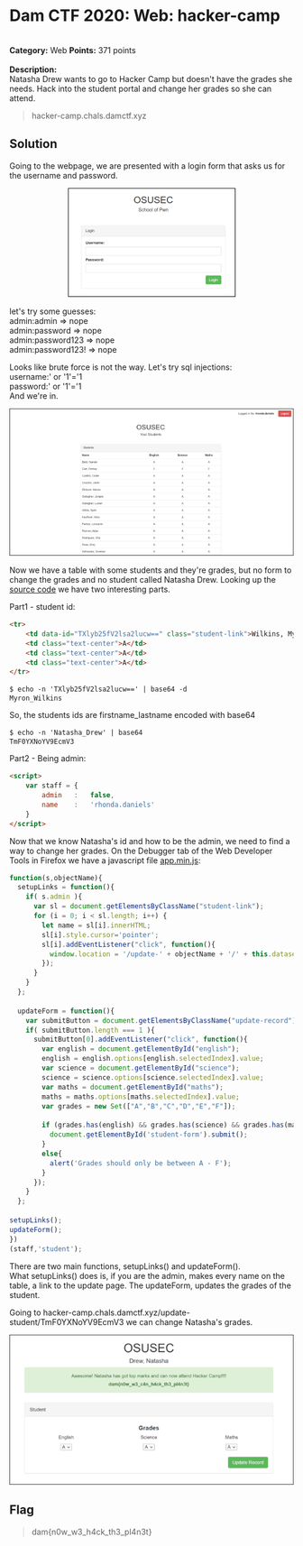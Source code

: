 # Dam CTF 2020: Web: hacker-camp
</br>**Category:** Web **Points:** 371 points
</br></br>
**Description:**</br>
Natasha Drew wants to go to Hacker Camp but doesn't have the grades she needs. Hack into the student portal and change her grades so she can attend.
> hacker-camp.chals.damctf.xyz

## Solution
Going to the webpage, we are presented with a login form that asks us for the username and password.
<p align=center><img src='login.png'></p>

let's try some guesses:</br>
admin:admin => nope</br>
admin:password => nope</br>
admin:password123 => nope</br>
admin:password123! => nope</br>

Looks like brute force is not the way. Let's try sql injections:</br>
username:' or '1'='1</br>
password:' or '1'='1</br>
And we're in.

<p align=center><img src='table_grades.png'></p>

Now we have a table with some students and they're grades, but no form to change the grades and no student called Natasha Drew. Looking up the [source code](dashboard.html) we have two interesting parts.

Part1 - student id:
```html
<tr>
    <td data-id="TXlyb25fV2lsa2lucw==" class="student-link">Wilkins, Myron</td>
    <td class="text-center">A</td>
    <td class="text-center">A</td>
    <td class="text-center">A</td>
</tr>
```

```
$ echo -n 'TXlyb25fV2lsa2lucw==' | base64 -d
Myron_Wilkins
```
So, the students ids are firstname_lastname encoded with base64
```
$ echo -n 'Natasha_Drew' | base64
TmF0YXNoYV9EcmV3
```

Part2 - Being admin:
```html
<script>
    var staff = {
        admin   :   false,
        name    :   'rhonda.daniels'
    }
</script>
```

Now that we know Natasha's id and how to be the admin, we need to find a way to change her grades. On the Debugger tab of the Web Developer Tools in Firefox we have a javascript file [app.min.js](app.min.js):

```javascript
function(s,objectName){
  setupLinks = function(){
    if( s.admin ){
      var sl = document.getElementsByClassName("student-link");
      for (i = 0; i < sl.length; i++) {
        let name = sl[i].innerHTML;
        sl[i].style.cursor='pointer';
        sl[i].addEventListener("click", function(){
          window.location = '/update-' + objectName + '/' + this.dataset.id;
        });
      }
    }
  };

  updateForm = function(){ 
    var submitButton = document.getElementsByClassName("update-record"); 
    if( submitButton.length === 1 ){ 
      submitButton[0].addEventListener("click", function(){
        var english = document.getElementById("english");
        english = english.options[english.selectedIndex].value;
        var science = document.getElementById("science");
        science = science.options[science.selectedIndex].value;
        var maths = document.getElementById("maths");
        maths = maths.options[maths.selectedIndex].value;
        var grades = new Set(["A","B","C","D","E","F"]);

        if (grades.has(english) && grades.has(science) && grades.has(maths) ) {
          document.getElementById('student-form').submit();
        }
        else{ 
          alert('Grades should only be between A - F');
        }
      });
    }
  };

setupLinks();
updateForm();
})
(staff,'student');
```

There are two main functions, setupLinks() and updateForm().</br>
What setupLinks() does is, if you are the admin, makes every name on the table, a link to the update page. The updateForm, updates the grades of the student.</br>

Going to hacker-camp.chals.damctf.xyz/update-student/TmF0YXNoYV9EcmV3 we can change Natasha's grades.
<p align=center><img src='natasha_grades.png'></p>

## Flag
> dam{n0w_w3_h4ck_th3_pl4n3t}
